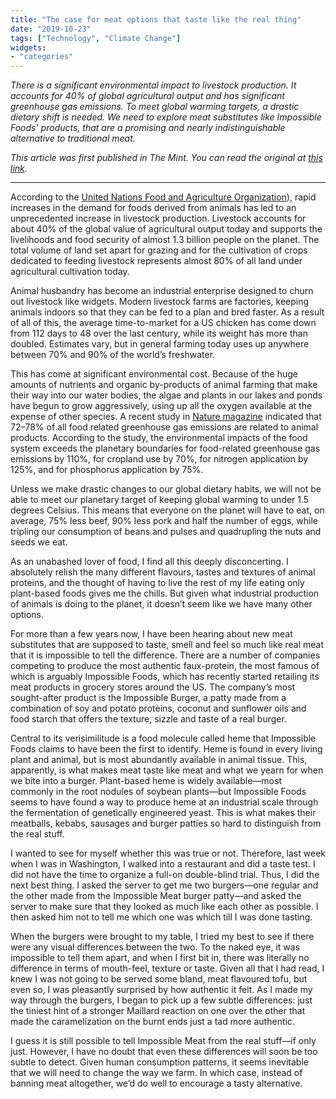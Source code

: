 ```yaml
---
title: "The case for meat options that taste like the real thing"
date: "2019-10-23"
tags: ["Technology", "Climate Change"]
widgets: 
- "categories"
---
```


*There is a significant environmental impact to livestock production. It accounts for 40% of global agricultural output and has significant greenhouse gas emissions. To meet global warming targets, a drastic dietary shift is needed. We need to explore meat substitutes like Impossible Foods' products, that are a promising and nearly indistinguishable alternative to traditional meat.*
<!--more-->
*This article was first published in The Mint. You can read the original at [this link](https://www.livemint.com/opinion/online-views/the-case-for-meat-options-that-taste-like-the-real-thing-11571764426463.html).*

---

According to the [United Nations Food and Agriculture Organization](http://www.fao.org/animal-production/en/)), rapid increases in the demand for foods derived from animals has led to an unprecedented increase in livestock production. Livestock accounts for about 40% of the global value of agricultural output today and supports the livelihoods and food security of almost 1.3 billion people on the planet. The total volume of land set apart for grazing and for the cultivation of crops dedicated to feeding livestock represents almost 80% of all land under agricultural cultivation today.

Animal husbandry has become an industrial enterprise designed to churn out livestock like widgets. Modern livestock farms are factories, keeping animals indoors so that they can be fed to a plan and bred faster. As a result of all of this, the average time-to-market for a US chicken has come down from 112 days to 48 over the last century, while its weight has more than doubled. Estimates vary, but in general farming today uses up anywhere between 70% and 90% of the world’s freshwater.

This has come at significant environmental cost. Because of the huge amounts of nutrients and organic by-products of animal farming that make their way into our water bodies, the algae and plants in our lakes and ponds have begun to grow aggressively, using up all the oxygen available at the expense of other species. A recent study in [Nature magazine](https://www.nature.com/articles/s41586-018-0594-0) indicated that 72–78% of all food related greenhouse gas emissions are related to animal products. According to the study, the environmental impacts of the food system exceeds the planetary boundaries for food-related greenhouse gas emissions by 110%, for cropland use by 70%, for nitrogen application by 125%, and for phosphorus application by 75%.

Unless we make drastic changes to our global dietary habits, we will not be able to meet our planetary target of keeping global warming to under 1.5 degrees Celsius. This means that everyone on the planet will have to eat, on average, 75% less beef, 90% less pork and half the number of eggs, while tripling our consumption of beans and pulses and quadrupling the nuts and seeds we eat.

As an unabashed lover of food, I find all this deeply disconcerting. I absolutely relish the many different flavours, tastes and textures of animal proteins, and the thought of having to live the rest of my life eating only plant-based foods gives me the chills. But given what industrial production of animals is doing to the planet, it doesn’t seem like we have many other options.

For more than a few years now, I have been hearing about new meat substitutes that are supposed to taste, smell and feel so much like real meat that it is impossible to tell the difference. There are a number of companies competing to produce the most authentic faux-protein, the most famous of which is arguably Impossible Foods, which has recently started retailing its meat products in grocery stores around the US. The company’s most sought-after product is the Impossible Burger, a patty made from a combination of soy and potato proteins, coconut and sunflower oils and food starch that offers the texture, sizzle and taste of a real burger.

Central to its verisimilitude is a food molecule called heme that Impossible Foods claims to have been the first to identify. Heme is found in every living plant and animal, but is most abundantly available in animal tissue. This, apparently, is what makes meat taste like meat and what we yearn for when we bite into a burger. Plant-based heme is widely available—most commonly in the root nodules of soybean plants—but Impossible Foods seems to have found a way to produce heme at an industrial scale through the fermentation of genetically engineered yeast. This is what makes their meatballs, kebabs, sausages and burger patties so hard to distinguish from the real stuff.

I wanted to see for myself whether this was true or not. Therefore, last week when I was in Washington, I walked into a restaurant and did a taste test. I did not have the time to organize a full-on double-blind trial. Thus, I did the next best thing. I asked the server to get me two burgers—one regular and the other made from the Impossible Meat burger patty—and asked the server to make sure that they looked as much like each other as possible. I then asked him not to tell me which one was which till I was done tasting.

When the burgers were brought to my table, I tried my best to see if there were any visual differences between the two. To the naked eye, it was impossible to tell them apart, and when I first bit in, there was literally no difference in terms of mouth-feel, texture or taste. Given all that I had read, I knew I was not going to be served some bland, meat flavoured tofu, but even so, I was pleasantly surprised by how authentic it felt. As I made my way through the burgers, I began to pick up a few subtle differences: just the tiniest hint of a stronger Maillard reaction on one over the other that made the caramelization on the burnt ends just a tad more authentic.

I guess it is still possible to tell Impossible Meat from the real stuff—if only just. However, I have no doubt that even these differences will soon be too subtle to detect. Given human consumption patterns, it seems inevitable that we will need to change the way we farm. In which case, instead of banning meat altogether, we’d do well to encourage a tasty alternative.

